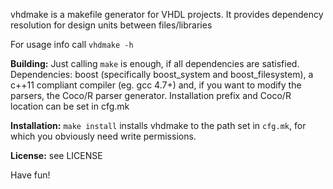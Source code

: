 
vhdmake is a makefile generator for VHDL projects.
It provides dependency resolution for design units between files/libraries

For usage info call `vhdmake -h` 

**Building:**
        Just calling `make` is enough, if all dependencies are satisfied.
        Dependencies:  boost (specifically boost_system and boost_filesystem), 
        a c++11 compliant compiler (eg. gcc 4.7+) and, if you want to modify
        the parsers, the Coco/R parser generator. Installation prefix and Coco/R
        location can be set in cfg.mk

**Installation:**
        `make install`
        installs vhdmake to the path set in `cfg.mk`, for which you obviously
        need write permissions.

**License:**
	see LICENSE

Have fun!
